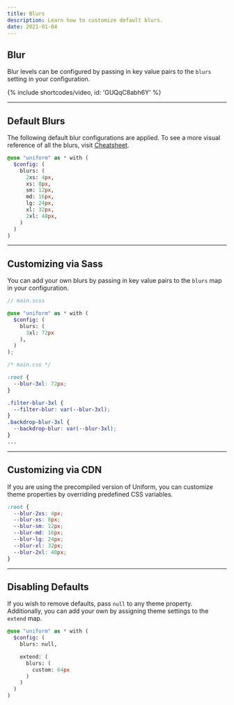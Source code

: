 ```yaml
---
title: Blurs
description: Learn how to customize default blurs.
date: 2021-01-04
---
```


## Blur

Blur levels can be configured by passing in key value pairs to the `blurs` setting in your configuration.

{% include shortcodes/video, id: 'GUQqC8abh6Y' %}

---

## Default Blurs

The following default blur configurations are applied. To see a more visual reference of all the blurs, visit [Cheatsheet](/cheatsheet/blurs).

```scss
@use "uniform" as * with (
  $config: (
    blurs: (
      2xs: 4px,
      xs: 8px,
      sm: 12px,
      md: 16px,
      lg: 24px,
      xl: 32px,
      2xl: 48px,
    )
  )
)
```

---

## Customizing via Sass

You can add your own blurs by passing in key value pairs to the `blurs` map in your configuration.

```scss
// main.scss

@use "uniform" as * with (
  $config: (
    blurs: (
      3xl: 72px
    ),
  )
);
```

```css
/* main.css */

:root {
  --blur-3xl: 72px;
}

.filter-blur-3xl {
  --filter-blur: var(--blur-3xl);
}
.backdrop-blur-3xl {
  --backdrop-blur: var(--blur-3xl);
}
...
```

---

## Customizing via CDN

If you are using the precompiled version of Uniform, you can customize theme properties by overriding predefined CSS variables. 

```css
:root {
  --blur-2xs: 4px;
  --blur-xs: 8px;
  --blur-sm: 12px;
  --blur-md: 16px;
  --blur-lg: 24px;
  --blur-xl: 32px;
  --blur-2xl: 48px;
}
```

---

## Disabling Defaults

If you wish to remove defaults, pass `null` to any theme property. Additionally, you can add your own by assigning theme settings to the `extend` map.

```scss
@use "uniform" as * with (
  $config: (
    blurs: null,

    extend: (
      blurs: (
        custom: 64px
      )
    )
  )
)
